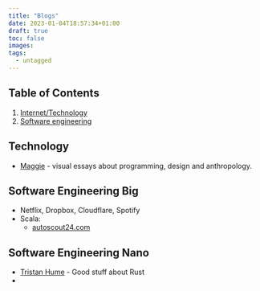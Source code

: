 ```yaml
---
title: "Blogs"
date: 2023-01-04T18:57:34+01:00
draft: true
toc: false
images:
tags:
  - untagged
---
```


## Table of Contents
1. [Internet/Technology](#technology)
2. [Software engineering](#software-engineering-big)


## Technology
- [Maggie](https://maggieappleton.com/) - visual essays about programming, design and anthropology.


## Software Engineering Big 

- Netflix, Dropbox, Cloudflare, Spotify
- Scala: 
  - [autoscout24.com](https://tech.autoscout24.com/)

## Software Engineering Nano
- [Tristan Hume](https://thume.ca/) - Good stuff about Rust
- 


